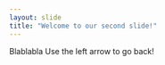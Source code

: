 ```yaml
---
layout: slide
title: "Welcome to our second slide!"
---
```

Blablabla
Use the left arrow to go back!
